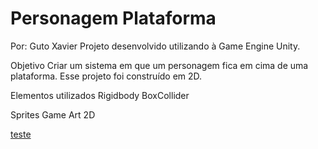 # Personagem Plataforma

Por: Guto Xavier
Projeto desenvolvido utilizando à Game Engine Unity.

Objetivo
Criar um sistema em que um personagem fica em cima de uma plataforma. Esse projeto foi construído em 2D.

Elementos utilizados
Rigidbody
BoxCollider

Sprites
Game Art 2D

[teste](imagem.png)
